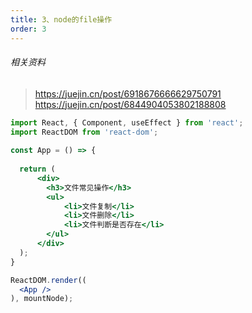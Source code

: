 ```yaml
---
title: 3、node的file操作
order: 3
---
```

###### 相关资料
> https://juejin.cn/post/6918676666629750791
> https://juejin.cn/post/6844904053802188808



```jsx
import React, { Component, useEffect } from 'react';
import ReactDOM from 'react-dom';
 
const App = () => {
 
  return (
      <div>
        <h3>文件常见操作</h3>
        <ul>
            <li>文件复制</li>
            <li>文件删除</li>
            <li>文件判断是否存在</li>
        </ul>
      </div>
  );
}

ReactDOM.render((
  <App />
), mountNode);
```
